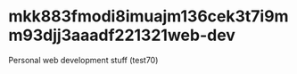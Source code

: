 mkk883fmodi8imuajm136cek3t7i9mm93djj3aaadf221321web-dev
=======

Personal web development stuff (test70)
